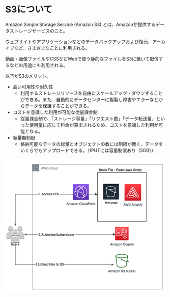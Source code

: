 # S3について
Amazon Simple Storage Service (Amazon S3) とは、Amazonが提供するデータストレージサービスのこと。

ウェブサイトやアプリケーションなどのデータバックアップおよび復元、アーカイブなど、さまざまなことに利用される。

動画・画像ファイルやCSSなどWebで使う静的なファイルをS3に置いて配信するなどの用途にも利用される。

以下がS3のメリット。
- 高い可用性や耐久性
  - 利用するストレージリソースを自由にスケールアップ・ダウンすることができる。また、自動的にデータセンターに複製し障害やエラーなどからデータを保護することができる。
- コストを意識した利用が可能な従量課金制
  - 従量課金制で、「ストレージ容量」「リクエスト数」「データ転送量」といった使用量に応じて料金が算出されるため、コストを意識した利用が可能となる。
- 容量無制限
  - 格納可能なデータの総量とオブジェクトの数には制限が無く、データをいくらでもアップロードできる。（1PUTには容量制限あり（5GB））

![](../../../picture/S3_img.png)

